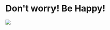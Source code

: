 # Don't worry! Be Happy!

![](http://rdsbackuposs.oss-cn-shanghai.aliyuncs.com/hunter-docs/cropped-3840-2160-909641.png)
